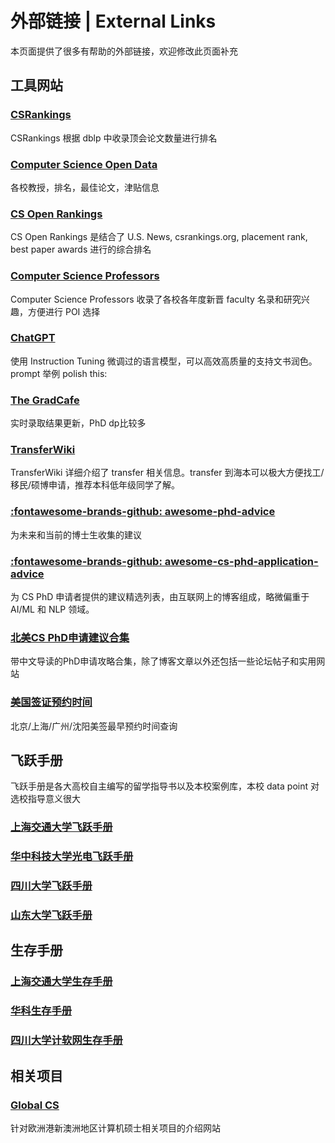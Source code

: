 # 外部链接 | External Links

本页面提供了很多有帮助的外部链接，欢迎修改此页面补充

## 工具网站

### [CSRankings](https://csrankings.org/)

CSRankings 根据 dblp 中收录顶会论文数量进行排名

### [Computer Science Open Data](https://jeffhuang.com/computer-science-open-data/)

各校教授，排名，最佳论文，津贴信息

### [CS Open Rankings](https://drafty.cs.brown.edu/csopenrankings/)

CS Open Rankings 是结合了 U.S. News, csrankings.org, placement rank, best paper awards 进行的综合排名

### [Computer Science Professors](https://drafty.cs.brown.edu/csprofessors?src=csopendata)

Computer Science Professors 收录了各校各年度新晋 faculty 名录和研究兴趣，方便进行 POI 选择

### [ChatGPT](https://chat.openai.com/)

使用 Instruction Tuning 微调过的语言模型，可以高效高质量的支持文书润色。prompt 举例 polish this:

### [The GradCafe](https://www.thegradcafe.com/)

实时录取结果更新，PhD dp比较多

### [TransferWiki](https://transferwiki.com/)

TransferWiki 详细介绍了 transfer 相关信息。transfer 到海本可以极大方便找工/移民/硕博申请，推荐本科低年级同学了解。

### [:fontawesome-brands-github: awesome-phd-advice](https://github.com/pliang279/awesome-phd-advice)

为未来和当前的博士生收集的建议

### [:fontawesome-brands-github: awesome-cs-phd-application-advice](https://github.com/jedyang97/awesome-cs-phd-application-advice)

为 CS PhD 申请者提供的建议精选列表，由互联网上的博客组成，略微偏重于 AI/ML 和 NLP 领域。

### [北美CS PhD申请建议合集](https://post.bin-hu.com/collection-of-advice-for-phd-application/)

带中文导读的PhD申请攻略合集，除了博客文章以外还包括一些论坛帖子和实用网站

### [美国签证预约时间](https://tuixue.online/visa/)

北京/上海/广州/沈阳美签最早预约时间查询

## 飞跃手册

飞跃手册是各大高校自主编写的留学指导书以及本校案例库，本校 data point 对选校指导意义很大

### [上海交通大学飞跃手册](https://survivesjtu.github.io/SJTU-Application/#/)

### [华中科技大学光电飞跃手册](https://hust-feiyue.github.io/)

### [四川大学飞跃手册](http://scu-flying.com/)

### [山东大学飞跃手册](https://sdu-application.github.io/sduapplication.github.io/#/)

## 生存手册

### [上海交通大学生存手册](https://survivesjtu.gitbook.io/survivesjtumanual/)

### [华科生存手册](https://1037survival.gitbook.io/)

### [四川大学计软网生存手册](https://scu-cs-runner.github.io/SurviveSCUManual/)

## 相关项目

### [Global CS](https://global-cs-application.github.io/)

针对欧洲港新澳洲地区计算机硕士相关项目的介绍网站
